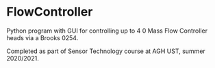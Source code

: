 # FlowController
Python program with GUI for controlling up to 4 0 Mass Flow Controller heads via a Brooks 0254. 

Completed as part of Sensor Technology course at AGH UST, summer 2020/2021.
